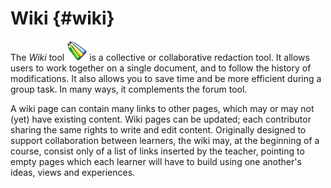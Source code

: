 # Wiki {#wiki}

The _Wiki_ tool ![](../assets/graphics208.png) is a collective or collaborative redaction tool. It allows users to work together on a single document, and to follow the history of modifications. It also allows you to save time and be more efficient during a group task. In many ways, it complements the forum tool.

A wiki page can contain many links to other pages, which may or may not (yet) have existing content. Wiki pages can be updated; each contributor sharing the same rights to write and edit content. Originally designed to support collaboration between learners, the wiki may, at the beginning of a course, consist only of a list of links inserted by the teacher, pointing to empty pages which each learner will have to build using one another&#039;s ideas, views and experiences.
